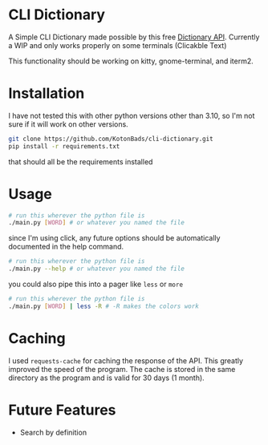 # CLI Dictionary
A Simple CLI Dictionary made possible by this free [Dictionary API](https://dictionaryapi.dev/). Currently a WIP and only works properly on some terminals (Clicakble Text)

This functionality should be working on kitty, gnome-terminal, and iterm2.

# Installation
I have not tested this with other python versions other than 3.10, so I'm not sure if it will work on other versions.

```bash
git clone https://github.com/KotonBads/cli-dictionary.git
pip install -r requirements.txt
```
that should all be the requirements installed

# Usage
```bash
# run this wherever the python file is
./main.py [WORD] # or whatever you named the file
```
since I'm using click, any future options should be automatically documented in the help command.
```bash
# run this wherever the python file is
./main.py --help # or whatever you named the file
```
you could also pipe this into a pager like `less` or `more`
```bash
# run this wherever the python file is
./main.py [WORD] | less -R # -R makes the colors work
```

# Caching
I used `requests-cache` for caching the response of the API. This greatly improved the speed of the program. The cache is stored in the same directory as the program and is valid for 30 days (1 month).

# Future Features
- Search by definition